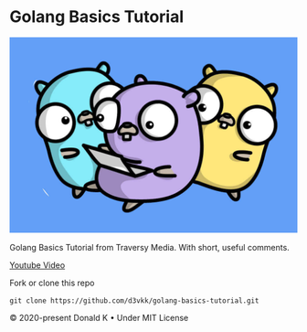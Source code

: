 # Golang Basics Tutorial

![Golang Gophers](https://github.com/d3vkk/golang-basics-tutorial/blob/master/golang-gophers.png)

Golang Basics Tutorial from Traversy Media. With short, useful comments.

[Youtube Video](https://www.youtube.com/watch?v=SqrbIlUwR0U)

Fork or clone this repo
```
git clone https://github.com/d3vkk/golang-basics-tutorial.git
```

© 2020-present Donald K • Under MIT License
